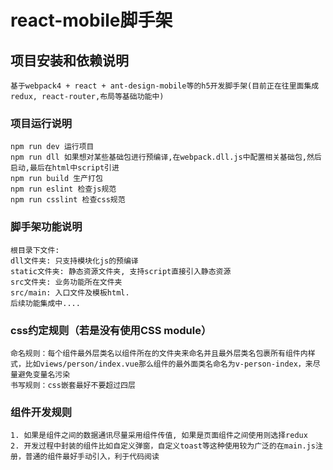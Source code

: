 # react-mobile脚手架

## 项目安装和依赖说明
```
基于webpack4 + react + ant-design-mobile等的h5开发脚手架(目前正在往里面集成redux, react-router,布局等基础功能中)
```
### 项目运行说明
```
npm run dev 运行项目
npm run dll 如果想对某些基础包进行预编译,在webpack.dll.js中配置相关基础包,然后启动,最后在html中script引进
npm run build 生产打包
npm run eslint 检查js规范
npm run csslint 检查css规范
```

### 脚手架功能说明
```
根目录下文件:
dll文件夹: 只支持模块化js的预编译
static文件夹: 静态资源文件夹, 支持script直接引入静态资源
src文件夹: 业务功能所在文件夹
src/main: 入口文件及模板html.
后续功能集成中....
```
### css约定规则（若是没有使用CSS module）
```
命名规则：每个组件最外层类名以组件所在的文件夹来命名并且最外层类名包裹所有组件内样式，比如views/person/index.vue那么组件的最外面类名命名为v-person-index，来尽量避免变量名污染
书写规则：css嵌套最好不要超过四层
```
### 组件开发规则
```
1. 如果是组件之间的数据通讯尽量采用组件传值, 如果是页面组件之间使用则选择redux
2. 开发过程中封装的组件比如自定义弹窗，自定义toast等这种使用较为广泛的在main.js注册，普通的组件最好手动引入，利于代码阅读
```
